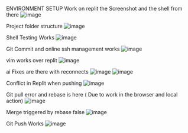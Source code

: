 ENVIRONMENT SETUP
Work on replit the Screenshot and the shell from there
![image](https://github.com/user-attachments/assets/5c4518ca-fb6c-4ac3-9ded-72826f22c95c)

Project folder structure
![image](https://github.com/user-attachments/assets/ceb90e95-8f8e-4a89-9ff1-cf7559372c87)

Shell Testing Works
![image](https://github.com/user-attachments/assets/1927f7dc-16e6-4607-b055-545931c1c9c4)

Git Commit and online ssh management works
![image](https://github.com/user-attachments/assets/f0d1fc88-a64c-461a-acb7-fcc084d740bd)

vim works over replit
![image](https://github.com/user-attachments/assets/71fd834f-f257-4a74-b64f-4ae7febeccef)

ai Fixes are there with reconnects
![image](https://github.com/user-attachments/assets/396d26ff-7e01-4336-832b-f785ed58adf9)
![image](https://github.com/user-attachments/assets/618f7697-2c1c-4552-a28c-f0a524ea5835)


Conflict in Replit when pushing
![image](https://github.com/user-attachments/assets/1fcc6d6b-a4d0-4594-b4ab-2392fc6a1be1)

Git pull error and rebase is here ( Due to work in the browser and local action)
![image](https://github.com/user-attachments/assets/ea3dc845-d038-45ad-b15f-e0842891c11d)


Merge triggered by rebase false
![image](https://github.com/user-attachments/assets/3aafe612-e1c7-4f37-b296-0a58efe6f1b9)


Git Push Works
![image](https://github.com/user-attachments/assets/5542c0a4-ab0c-4e36-9dbf-56f94b3de51b)

